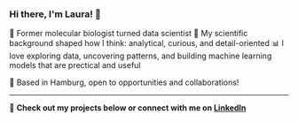 ### Hi there, I'm Laura! 👋

<!--
**laurabry/laurabry** is a ✨ _special_ ✨ repository because its `README.md` (this file) appears on your GitHub profile.

Here are some ideas to get you started:

- 🔭 I’m currently working on ...
- 🌱 I’m currently learning ...
- 👯 I’m looking to collaborate on ...
- 🤔 I’m looking for help with ...
- 💬 Ask me about ...
- 📫 How to reach me: ...
- 😄 Pronouns: ...
- ⚡ Fun fact: ...
-->


🔬 Former molecular biologist turned data scientist
🧠 My scientific background shaped how I think: analytical, curious, and detail-oriented
📊 I love exploring data, uncovering patterns, and building machine learning models that are prectical and useful



📍 Based in Hamburg, open to opportunities and collaborations!  

---

🔗 **Check out my projects below or connect with me on [LinkedIn](https://www.linkedin.com/in/laura-brylka)**  
